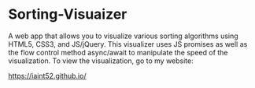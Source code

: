 # Sorting-Visuaizer

A web app that allows you to visualize various sorting algorithms using HTML5, CSS3, and JS/jQuery. This visualizer uses JS promises as well as the flow control method async/await to manipulate the speed of the visualization.
To view the visualization, go to my website:

https://iaint52.github.io/
